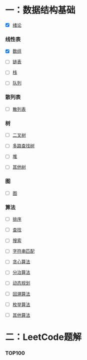 # 一：数据结构基础

- [x] [绪论](https://github.com/Rocks526/Java-Notes/blob/master/docs/cs/数据结构与算法/绪论.md)

### 线性表

- [x] [数组](https://github.com/Rocks526/Java-Notes/blob/master/docs/cs/数据结构与算法/数组.md)

- [ ] [链表](https://github.com/Rocks526/Java-Notes/blob/master/docs/cs/数据结构与算法/链表.md)

- [ ] [栈](https://github.com/Rocks526/Java-Notes/blob/master/docs/cs/数据结构与算法/栈.md)

- [ ] [队列](https://github.com/Rocks526/Java-Notes/blob/master/docs/cs/数据结构与算法/队列.md)

### 散列表

- [ ] [散列表](https://github.com/Rocks526/Java-Notes/blob/master/docs/cs/数据结构与算法/散列表.md)

### 树

- [ ] [二叉树](https://github.com/Rocks526/Java-Notes/blob/master/docs/cs/数据结构与算法/二叉树.md)

- [ ] [多路查找树](https://github.com/Rocks526/Java-Notes/blob/master/docs/cs/数据结构与算法/多路查找树.md)

- [ ] [堆](https://github.com/Rocks526/Java-Notes/blob/master/docs/cs/数据结构与算法/堆.md)

- [ ] [其他树](https://github.com/Rocks526/Java-Notes/blob/master/docs/cs/数据结构与算法/其他树.md)

### 图

- [ ] [图](https://github.com/Rocks526/Java-Notes/blob/master/docs/cs/数据结构与算法/图.md)

### 算法

- [ ] [排序](https://github.com/Rocks526/Java-Notes/blob/master/docs/cs/数据结构与算法/排序.md)

- [ ] [查找](https://github.com/Rocks526/Java-Notes/blob/master/docs/cs/数据结构与算法/查找.md)

- [ ] [搜索](https://github.com/Rocks526/Java-Notes/blob/master/docs/cs/数据结构与算法/搜索.md)

- [ ] [字符串匹配](https://github.com/Rocks526/Java-Notes/blob/master/docs/cs/数据结构与算法/字符串匹配.md)

- [ ] [贪心算法](https://github.com/Rocks526/Java-Notes/blob/master/docs/cs/数据结构与算法/贪心算法.md)

- [ ] [分治算法](https://github.com/Rocks526/Java-Notes/blob/master/docs/cs/数据结构与算法/分治算法.md)

- [ ] [动态规划](https://github.com/Rocks526/Java-Notes/blob/master/docs/cs/数据结构与算法/动态规划.md)

- [ ] [回溯算法](https://github.com/Rocks526/Java-Notes/blob/master/docs/cs/数据结构与算法/回溯算法.md)

- [ ] [枚举算法](https://github.com/Rocks526/Java-Notes/blob/master/docs/cs/数据结构与算法/枚举算法.md)

- [ ] [其他算法](https://github.com/Rocks526/Java-Notes/blob/master/docs/cs/数据结构与算法/其他算法.md)

# 二：LeetCode题解

### TOP100



